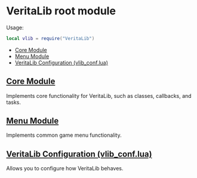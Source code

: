 # VeritaLib root module
Usage:
```lua
local vlib = require("VeritaLib")
```

- [Core Module](#core-module)
- [Menu Module](#menu-module)
- [VeritaLib Configuration (vlib_conf.lua)](#veritalib-configuration-vlib_conflua)

## [Core Module](./Core/)
Implements core functionality for VeritaLib, such as classes, callbacks, and tasks.

## [Menu Module](./Menu/)
Implements common game menu functionality.

## [VeritaLib Configuration (vlib_conf.lua)](Config.md)
Allows you to configure how VeritaLib behaves.
